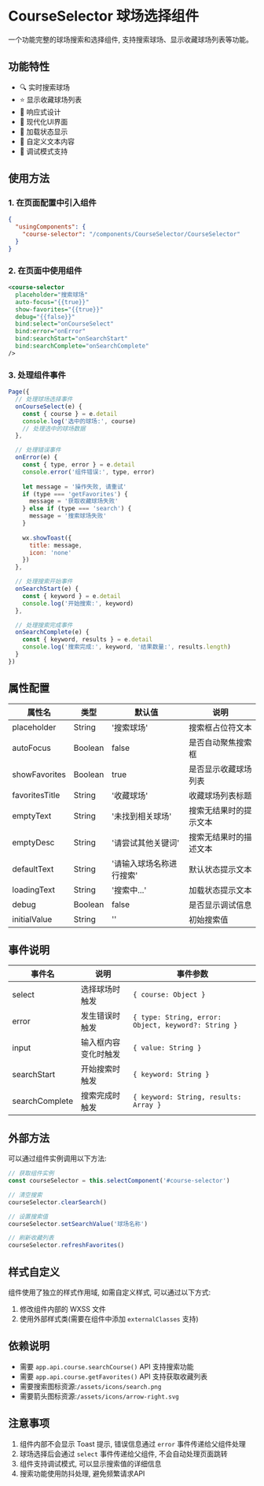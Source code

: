 # CourseSelector 球场选择组件

一个功能完整的球场搜索和选择组件, 支持搜索球场、显示收藏球场列表等功能。

## 功能特性

- 🔍 实时搜索球场
- ⭐ 显示收藏球场列表
- 📱 响应式设计
- 🎨 现代化UI界面
- 🔄 加载状态显示
- 📝 自定义文本内容
- 🐛 调试模式支持

## 使用方法

### 1. 在页面配置中引入组件

```json
{
  "usingComponents": {
    "course-selector": "/components/CourseSelector/CourseSelector"
  }
}
```

### 2. 在页面中使用组件

```xml
<course-selector
  placeholder="搜索球场"
  auto-focus="{{true}}"
  show-favorites="{{true}}"
  debug="{{false}}"
  bind:select="onCourseSelect"
  bind:error="onError"
  bind:searchStart="onSearchStart"
  bind:searchComplete="onSearchComplete"
/>
```

### 3. 处理组件事件

```javascript
Page({
  // 处理球场选择事件
  onCourseSelect(e) {
    const { course } = e.detail
    console.log('选中的球场:', course)
    // 处理选中的球场数据
  },

  // 处理错误事件
  onError(e) {
    const { type, error } = e.detail
    console.error('组件错误:', type, error)
    
    let message = '操作失败, 请重试'
    if (type === 'getFavorites') {
      message = '获取收藏球场失败'
    } else if (type === 'search') {
      message = '搜索球场失败'
    }
    
    wx.showToast({
      title: message,
      icon: 'none'
    })
  },

  // 处理搜索开始事件
  onSearchStart(e) {
    const { keyword } = e.detail
    console.log('开始搜索:', keyword)
  },

  // 处理搜索完成事件
  onSearchComplete(e) {
    const { keyword, results } = e.detail
    console.log('搜索完成:', keyword, '结果数量:', results.length)
  }
})
```

## 属性配置

| 属性名 | 类型 | 默认值 | 说明 |
|--------|------|--------|------|
| placeholder | String | '搜索球场' | 搜索框占位符文本 |
| autoFocus | Boolean | false | 是否自动聚焦搜索框 |
| showFavorites | Boolean | true | 是否显示收藏球场列表 |
| favoritesTitle | String | '收藏球场' | 收藏球场列表标题 |
| emptyText | String | '未找到相关球场' | 搜索无结果时的提示文本 |
| emptyDesc | String | '请尝试其他关键词' | 搜索无结果时的描述文本 |
| defaultText | String | '请输入球场名称进行搜索' | 默认状态提示文本 |
| loadingText | String | '搜索中...' | 加载状态提示文本 |
| debug | Boolean | false | 是否显示调试信息 |
| initialValue | String | '' | 初始搜索值 |

## 事件说明

| 事件名 | 说明 | 事件参数 |
|--------|------|----------|
| select | 选择球场时触发 | `{ course: Object }` |
| error | 发生错误时触发 | `{ type: String, error: Object, keyword?: String }` |
| input | 输入框内容变化时触发 | `{ value: String }` |
| searchStart | 开始搜索时触发 | `{ keyword: String }` |
| searchComplete | 搜索完成时触发 | `{ keyword: String, results: Array }` |

## 外部方法

可以通过组件实例调用以下方法:

```javascript
// 获取组件实例
const courseSelector = this.selectComponent('#course-selector')

// 清空搜索
courseSelector.clearSearch()

// 设置搜索值
courseSelector.setSearchValue('球场名称')

// 刷新收藏列表
courseSelector.refreshFavorites()
```

## 样式自定义

组件使用了独立的样式作用域, 如需自定义样式, 可以通过以下方式:

1. 修改组件内部的 WXSS 文件
2. 使用外部样式类(需要在组件中添加 `externalClasses` 支持)

## 依赖说明

- 需要 `app.api.course.searchCourse()` API 支持搜索功能
- 需要 `app.api.course.getFavorites()` API 支持获取收藏列表
- 需要搜索图标资源:`/assets/icons/search.png`
- 需要箭头图标资源:`/assets/icons/arrow-right.svg`

## 注意事项

1. 组件内部不会显示 Toast 提示, 错误信息通过 `error` 事件传递给父组件处理
2. 球场选择后会通过 `select` 事件传递给父组件, 不会自动处理页面跳转
3. 组件支持调试模式, 可以显示搜索值的详细信息
4. 搜索功能使用防抖处理, 避免频繁请求API 